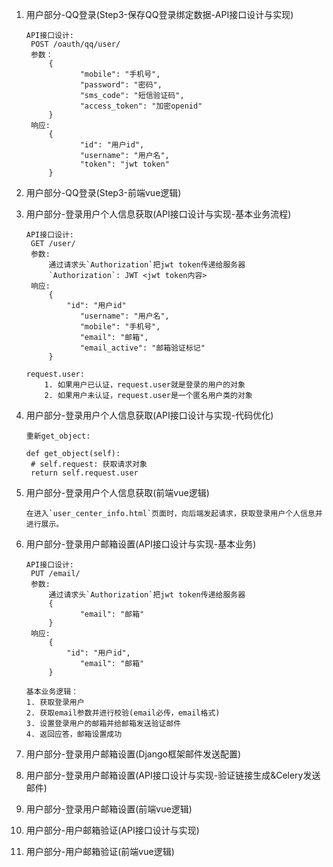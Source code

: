 1. 用户部分-QQ登录(Step3-保存QQ登录绑定数据-API接口设计与实现)

   ```http
   API接口设计:
   	POST /oauth/qq/user/
   	参数：
   		{
               "mobile": "手机号",
               "password": "密码",
               "sms_code": "短信验证码",
               "access_token": "加密openid"
   		}
   	响应:
   		{
               "id": "用户id",
               "username": "用户名",
               "token": "jwt token"
   		}
   ```

2. 用户部分-QQ登录(Step3-前端vue逻辑)

3. 用户部分-登录用户个人信息获取(API接口设计与实现-基本业务流程)

   ```http
   API接口设计:
   	GET /user/
   	参数:
   		通过请求头`Authorization`把jwt token传递给服务器
   		`Authorization`: JWT <jwt token内容>
   	响应:
   		{
   			"id": "用户id"
               "username": "用户名",
               "mobile": "手机号",
               "email": "邮箱",
               "email_active": "邮箱验证标记"
   		}
   
   request.user:
       1. 如果用户已认证，request.user就是登录的用户的对象
       2. 如果用户未认证，request.user是一个匿名用户类的对象
   ```

4. 用户部分-登录用户个人信息获取(API接口设计与实现-代码优化)

   ```http
   重新get_object:
   
   def get_object(self):
   	# self.request: 获取请求对象
   	return self.request.user
   ```

5. 用户部分-登录用户个人信息获取(前端vue逻辑)

   ```http
   在进入`user_center_info.html`页面时，向后端发起请求，获取登录用户个人信息并进行展示。
   ```

6. 用户部分-登录用户邮箱设置(API接口设计与实现-基本业务)

   ```http
   API接口设计:
   	PUT /email/
   	参数:
   		通过请求头`Authorization`把jwt token传递给服务器
   		{
               "email": "邮箱"
   		}
   	响应:
   		{
   			"id": "用户id",
               "email": "邮箱"
   		}
   		
   基本业务逻辑：
   1. 获取登录用户
   2. 获取email参数并进行校验(email必传，email格式)
   3. 设置登录用户的邮箱并给邮箱发送验证邮件
   4. 返回应答，邮箱设置成功
   ```

7. 用户部分-登录用户邮箱设置(Django框架邮件发送配置)

8. 用户部分-登录用户邮箱设置(API接口设计与实现-验证链接生成&Celery发送邮件)

9. 用户部分-登录用户邮箱设置(前端vue逻辑)

10. 用户部分-用户邮箱验证(API接口设计与实现)

11. 用户部分-用户邮箱验证(前端vue逻辑)

    

